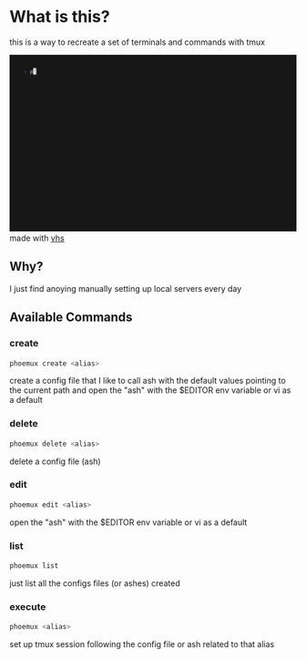 # What is this?

this is a way to recreate a set of terminals and commands with tmux 

![example](./demo.gif)
made with [vhs](https://github.com/charmbracelet/vhs/)

## Why?
I just find anoying manually setting up local servers every day

## Available Commands


### create
```bash
phoemux create <alias>
```
create a config file that I like to call ash with the default values pointing to the current path
and open the "ash" with the $EDITOR env variable or vi as a default

### delete
```bash
phoemux delete <alias>
```
delete a config file (ash)

### edit
```bash
phoemux edit <alias>
```
open the "ash" with the $EDITOR env variable or vi as a default

### list
```bash
phoemux list
```
just list all the configs files (or ashes) created

### execute
```bash
phoemux <alias>
```
set up tmux session following the config file or ash related to that alias
